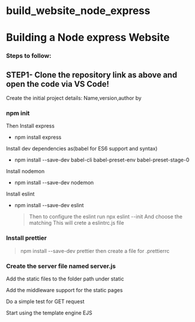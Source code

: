 # build_website_node_express

# Building a Node express Website

### Steps to follow:

## STEP1- Clone the repository link as above and open the code via VS Code!

Create the initial project details: Name,version,author by

### npm init

Then
Install express

- npm install express

Install dev dependencies as(babel for ES6 support and syntax)

- npm install --save-dev babel-cli babel-preset-env babel-preset-stage-0

Install nodemon

- npm install --save-dev nodemon

Install eslint

- npm install --save-dev eslint
  > Then to configure the eslint run
  > npx eslint --init
  > And choose the matching
  > This will crete a eslintrc.js file

### Install prettier

> npm install --save-dev prettier
> then create a file for .prettierrc

### Create the server file named server.js

Add the static files to the folder path under static

Add the middleware support for the static pages

Do a simple test for GET request

Start using the template engine EJS
